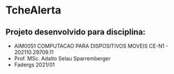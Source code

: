 # TcheAlerta

## Projeto desenvolvido para disciplina: 
- AIM0051 COMPUTACAO PARA DISPOSITIVOS MOVEIS CE-N1 - 202110.29709.11
- Prof. MSc. Adalto Selau Sparremberger
- Fadergs 2021/01
